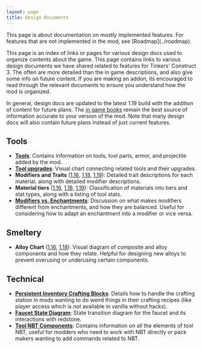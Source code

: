 ```yaml
---
layout: page
title: Design Documents
---
```

<div class="hatnote" markdown=1>
This page is about documentation on mostly implemented features. For features that are not implemented in the mod, see [Roadmap](../roadmap).
</div>

This page is an index of links or pages for various design docs used to organize contents about the game.
This page contains links to various design documents we have shared related to features for Tinkers' Construct 3. The often are more detailed than the in game descriptions, and also give some info on future content. If you are making an addon, its encouraged to read through the relevant documents to ensure you understand how the mod is organized.

In general, design docs are updated to the latest 1.19 build with the addition of content for future plans. The [in game books](../books) remain the best source of information accurate to your version of the mod. Note that many design docs will also contain future plans instead of just current features.

## Tools

* [**Tools**](https://docs.google.com/spreadsheets/d/1SLqUg2Rg3HxTaJD97gXw3fipkz-jTY78k8JrunJhFic/edit#gid=0): Contains information on tools, tool parts, armor, and projectile added by the mod.
* [**Tool upgrades**](https://docs.google.com/drawings/d/1OjAT9ySZ3pXVbgXZY5RpfNkpVWJ5ectsqEbYELlU7OQ/edit): Visual chart connecting related tools and their upgrades.
* <b id="modifiers">Modifiers and Traits</b> ([1.16](https://docs.google.com/spreadsheets/d/18duuzGfy3-AF9zUTsl_wg-osdjykvkZzpJT2EiR5UuM/edit), [1.18](https://docs.google.com/spreadsheets/d/17qwV8UOR0DBsUqbxyernG4e4LtjAZ55DMAqnJWc2kLw/edit), [1.19](https://docs.google.com/spreadsheets/d/19Nbi-jTrhZg4zMZ8DreELWHv6SZDik5wxiz13Iqhnbw/edit?usp=sharing)): Detailed trait descriptions for each material, along with detailed modifier descriptions.
* <b id="materials">Material tiers</b> ([1.16](https://docs.google.com/spreadsheets/d/1fx9SF4K_6Eg9LBCuaV43bdyuh5KgNZsAIY6fkYAFbYQ/edit), [1.18](https://docs.google.com/spreadsheets/d/10nTUAQ5iPhzyf8BTlX9Wy9spJLbYrziYeCwZWcD5xJ0/edit), [1.19](https://docs.google.com/spreadsheets/d/1c8SOET2_i82slCiay_Cn0NNmoGBYn-IhmIl9PePwqEY/edit?usp=sharing)): Classification of materials into tiers and stat types, along with a listing of tool stats.
* [**Modifiers vs. Enchantments**](enchantments): Discussion on what makes modifiers different from enchantments, and how they are balanced. Useful for considering how to adapt an enchantment into a modifier or vice versa.

## Smeltery

* **Alloy Chart** ([1.16](https://docs.google.com/drawings/d/1hg0j298beD-zXRuwCl4zq7YVZ_p0xi_JgK7hRNPa2vA/edit), [1.18](https://docs.google.com/drawings/d/1TQHHbeXNRGBd-vwkw5OaY9N3-tvIQuG6cUaiOXJho54/edit)): Visual diagram of composite and alloy components and how they relate. Helpful for designing new alloys to prevent overusing or underusing certain components.

## Technical

* [**Persistent Inventory Crafting Blocks**](persistent-inventory): Details how to handle the crafting station in mods wanting to do weird things in their crafting recipes (like player access which is *not* available in vanilla without hacks).
* [**Faucet State Diagram**](https://docs.google.com/drawings/d/1Hxv2Xdv3n_D2cg1fpCvv1jYoIz3hVJ5_zO-vr74L754/edit?usp=sharing): State transition diagram for the faucet and its interactions with redstone.
* [**Tool NBT Components**](https://docs.google.com/drawings/d/1BI42KITkszTT0BVb4xeQQU1-38t2mcKaa1ISM8fHx2g/edit): Contains information on all the elements of tool NBT, useful for modders who need to work with NBT directly or pack makers wanting to add commands related to NBT.